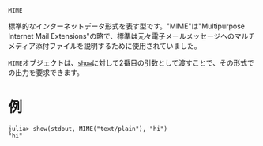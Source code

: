 ```
MIME
```

標準的なインターネットデータ形式を表す型です。"MIME"は"Multipurpose Internet Mail Extensions"の略で、標準は元々電子メールメッセージへのマルチメディア添付ファイルを説明するために使用されていました。

`MIME`オブジェクトは、[`show`](@ref)に対して2番目の引数として渡すことで、その形式での出力を要求できます。

# 例

```jldoctest
julia> show(stdout, MIME("text/plain"), "hi")
"hi"
```
